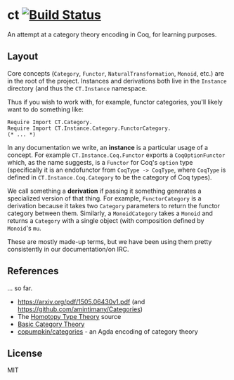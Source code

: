 # ct [![Build Status](https://travis-ci.org/relrod/ct.svg?branch=master)](https://travis-ci.org/relrod/ct)

An attempt at a category theory encoding in Coq, for learning purposes.

## Layout

Core concepts (`Category`, `Functor`, `NaturalTransformation`, `Monoid`, etc.)
are in the root of the project. Instances and derivations both live in the
`Instance` directory (and thus the `CT.Instance` namespace.

Thus if you wish to work with, for example, functor categories, you'll likely
want to do something like:

```coq
Require Import CT.Category.
Require Import CT.Instance.Category.FunctorCategory.
(* ... *)
```

In any documentation we write, an **instance** is a particular usage of a
concept. For example `CT.Instance.Coq.Functor` exports a `CoqOptionFunctor`
which, as the name suggests, is a `Functor` for Coq's `option` type
(specifically it is an endofunctor from `CoqType -> CoqType`, where `CoqType`
is defined in `CT.Instance.Coq.Category` to be the category of Coq types).

We call something a **derivation** if passing it something generates a
specialized version of that thing. For example, `FunctorCategory` is a
derivation because it takes two `Category` parameters to return the functor
category between them. Similarly, a `MonoidCategory` takes a `Monoid` and
returns a `Category` with a single object (with composition defined by
`Monoid`'s `mu`.

These are mostly made-up terms, but we have been using them pretty consistently
in our documentation/on IRC.

## References

... so far.

* https://arxiv.org/pdf/1505.06430v1.pdf (and https://github.com/amintimany/Categories)
* The [Homotopy Type Theory](https://github.com/HoTT/Hott) source
* [Basic Category Theory](http://www.cambridge.org/us/academic/subjects/mathematics/logic-categories-and-sets/basic-category-theory)
* [copumpkin/categories](https://github.com/copumpkin/categories/) - an Agda encoding of category theory

## License

MIT
